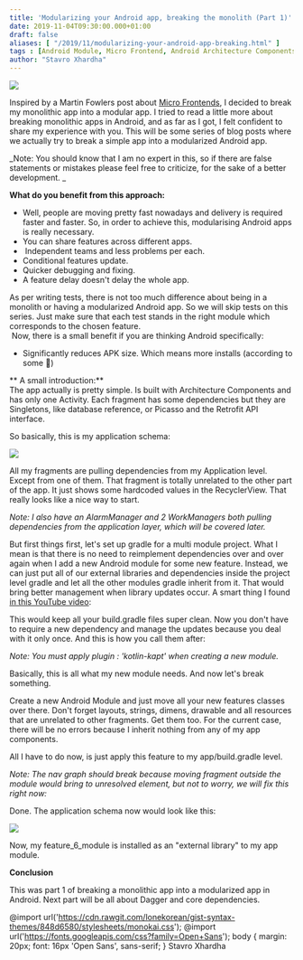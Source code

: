 ```yaml
---
title: 'Modularizing your Android app, breaking the monolith (Part 1)'
date: 2019-11-04T09:30:00.000+01:00
draft: false
aliases: [ "/2019/11/modularizing-your-android-app-breaking.html" ]
tags : [Android Module, Micro Frontend, Android Architecture Components, Android Multi Module]
author: "Stavro Xhardha"
---
```


[![](https://1.bp.blogspot.com/-t-k6QGxwi4c/XbyQY_hu1FI/AAAAAAAAQK0/5j6A8G0OoXU0CkHTLBtSn_EsVVhhjgixwCLcBGAsYHQ/s1600/kane-reinholdtsen-kNo6H-MDTzA-unsplash.jpg)](https://1.bp.blogspot.com/-t-k6QGxwi4c/XbyQY_hu1FI/AAAAAAAAQK0/5j6A8G0OoXU0CkHTLBtSn_EsVVhhjgixwCLcBGAsYHQ/s1600/kane-reinholdtsen-kNo6H-MDTzA-unsplash.jpg)

  
Inspired by a Martin Fowlers post about [Micro Frontends](https://martinfowler.com/articles/micro-frontends.html), I decided to break my monolithic app into a modular app. I tried to read a little more about breaking monolithic apps in Android, and as far as I got, I felt confident to share my experience with you. This will be some series of blog posts where we actually try to break a simple app into a modularized Android app.  
  
_Note: You should know that I am no expert in this, so if there are false statements or mistakes please feel free to criticize, for the sake of a better development. _  
  
**What do you benefit from this approach:**  

*   Well, people are moving pretty fast nowadays and delivery is required faster and faster. So, in order to achieve this, modularising Android apps is really necessary.
*   You can share features across different apps.
*    Independent teams and less problems per each.
*   Conditional features update.
*   Quicker debugging and fixing.
*   A feature delay doesn't delay the whole app.

As per writing tests, there is not too much difference about being in a monolith or having a modularized Android app. So we will skip tests on this series. Just make sure that each test stands in the right module which corresponds to the chosen feature.  
 Now, there is a small benefit if you are thinking Android specifically:  

*   Significantly reduces APK size. Which means more installs (according to some 🌚)

  
** A small introduction:**  
The app actually is pretty simple. Is built with Architecture Components and has only one Activity. Each fragment has some dependencies but they are Singletons, like database reference, or Picasso and the Retrofit API interface.  
  
So basically, this is my application schema:  
  

[![](https://1.bp.blogspot.com/-EsLKUeP8Bdk/Xb2Z-XmrmeI/AAAAAAAAQLU/9C7pqG6QoxMns3z1ZDxGQDOIzQYeZ9DEACLcBGAsYHQ/s1600/Multi%2BModule%2BRefactoring%2BDiagram.jpg)](https://1.bp.blogspot.com/-EsLKUeP8Bdk/Xb2Z-XmrmeI/AAAAAAAAQLU/9C7pqG6QoxMns3z1ZDxGQDOIzQYeZ9DEACLcBGAsYHQ/s1600/Multi%2BModule%2BRefactoring%2BDiagram.jpg)

  
All my fragments are pulling dependencies from my Application level. Except from one of them. That fragment is totally unrelated to the other part of the app. It just shows some hardcoded values in the RecyclerView. That really looks like a nice way to start.  
  
_Note: I also have an AlarmManager and 2 WorkManagers both pulling dependencies from the application layer, which will be covered later._  
  
But first things first, let's set up gradle for a multi module project. What I mean is that there is no need to reimplement dependencies over and over again when I add a new Android module for some new feature. Instead, we can just put all of our external libraries and dependencies inside the project level gradle and let all the other modules gradle inherit from it. That would bring better management when library updates occur. A smart thing I found [in this YouTube video](https://www.youtube.com/watch?v=TWLkswxjSr0&t=1902s):  
  
This would keep all your build.gradle files super clean. Now you don't have to require a new dependency and manage the updates because you deal with it only once. And this is how you call them after:  
  
  
  
_Note: You must apply plugin : 'kotlin-kapt' when creating a new module._  
  
Basically, this is all what my new module needs. And now let's break something.  
  
Create a new Android Module and just move all your new features classes over there. Don't forget layouts, strings, dimens, drawable and all resources that are unrelated to other fragments. Get them too. For the current case, there will be no errors because I inherit nothing from any of my app components.  
  
All I have to do now, is just apply this feature to my app/build.gradle level.  
  
_Note: The nav graph should break because moving fragment outside the module would bring to unresolved element, but not to worry, we will fix this right now:_  
  
Done. The application schema now would look like this:  
  

[![](https://1.bp.blogspot.com/-SKJ-0_sgYNU/Xb6p2JsjOZI/AAAAAAAAQL4/A8bjTdwbgnsqqgPhk1QqUqlffFFzYsLfACLcBGAsYHQ/s1600/Multi%2BModule%2BRefactoring%2BDiagram%2B%25281%2529.jpg)](https://1.bp.blogspot.com/-SKJ-0_sgYNU/Xb6p2JsjOZI/AAAAAAAAQL4/A8bjTdwbgnsqqgPhk1QqUqlffFFzYsLfACLcBGAsYHQ/s1600/Multi%2BModule%2BRefactoring%2BDiagram%2B%25281%2529.jpg)

  
Now, my feature\_6\_module is installed as an "external library" to my app module.  
  
**Conclusion**  
  
This was part 1 of breaking a monolithic app into a modularized app in Android. Next part will be all about Dagger and core dependencies.  
  
@import url('https://cdn.rawgit.com/lonekorean/gist-syntax-themes/848d6580/stylesheets/monokai.css'); @import url('https://fonts.googleapis.com/css?family=Open+Sans'); body { margin: 20px; font: 16px 'Open Sans', sans-serif; } Stavro Xhardha